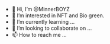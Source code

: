 - 👋 Hi, I’m @MinnerBOYZ
- 👀 I’m interested in NFT and Bio green.
- 🌱 I’m currently learning ...
- 💞️ I’m looking to collaborate on ...
- 📫 How to reach me ...

<!---
MinnerBOYZ/MinnerBOYZ is a ✨ special ✨ repository because its `README.md` (this file) appears on your GitHub profile.
You can click the Preview link to take a look at your changes.
--->
